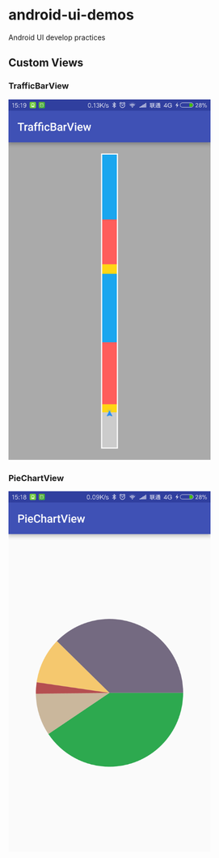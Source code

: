 # android-ui-demos

Android UI develop practices

## Custom Views

### TrafficBarView

<img src="https://raw.githubusercontent.com/mzlogin/android-ui-demos/master/assets/traffic-bar-view.png" width="400" alt="traffic bar view">

### PieChartView

<img src="https://raw.githubusercontent.com/mzlogin/android-ui-demos/master/assets/pie-chart-view.png" width="400" alt="pie chart view">
